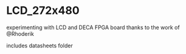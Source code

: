 # LCD_272x480

experimenting with LCD and DECA FPGA board thanks to the work of @Rhoderik

includes datasheets folder 
